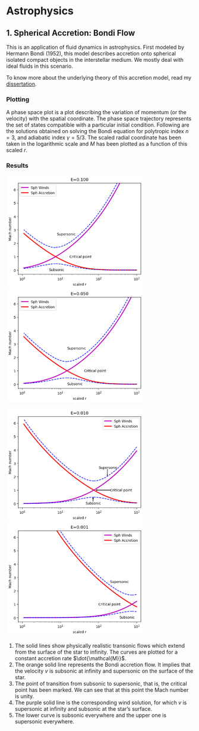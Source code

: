 # Astrophysics

## 1. Spherical Accretion: Bondi Flow

This is an application of fluid dynamics in astrophysics. First modeled by Hermann Bondi (1952), this model describes accretion onto spherical isolated compact objects in the interstellar medium. We mostly deal with ideal fluids in this scenario.

To know more about the underlying theory of this accretion model, read my [dissertation](https://drive.google.com/file/d/1L3fMdmTaXKchnCuUwuJwOysXASNPeJ9L/view). 

### Plotting

A phase space plot is a plot describing the variation of momentum (or the velocity) with the spatial coordinate. The phase space trajectory represents the set of states compatible with a particular initial condition. 
Following are the solutions obtained on solving the Bondi equation for polytropic index $n = 3$, and adiabatic index $\gamma = 5/3$. The scaled radial coordinate has been taken in the logarithmic scale and $M$ has been plotted as a function of this scaled $r$. 

### Results

<img src = "bondi_e=0.1.png" width = "369" height = "304">  &nbsp;&nbsp;&nbsp; <img src = "bondi_e=0.05.png" width = "369" height = "304">

<img src = "bondi_e=0.01.png" width = "369" height = "304">  &nbsp;&nbsp;&nbsp; <img src = "bondi_e=0.001.png" width = "369" height = "304">

1. The solid lines show physically realistic transonic flows which extend from the surface of the star to infinity. The curves are plotted for a constant accretion rate $\dot{\mathcal{M}}$.
2. The orange solid line represents the Bondi accretion flow. It implies that the velocity $v$ is subsonic at infinity and supersonic on the surface of the star.
3. The point of transition from subsonic to supersonic, that is, the critical point has been marked. We can see that at this point the Mach number is unity.
4. The purple solid line is the corresponding wind solution, for which $v$ is supersonic at infinity and subsonic at the star’s surface.
5. The lower curve is subsonic everywhere and the upper one is supersonic everywhere.
